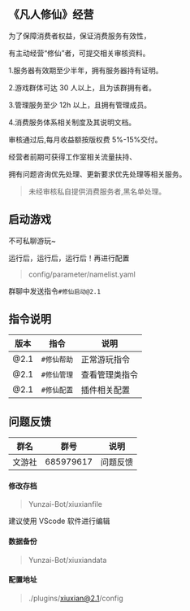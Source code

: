 ## 《凡人修仙》经营

为了保障消费者权益，保证消费服务有效性，

有主动经营“修仙”者，可提交相关审核资料。

1.服务器有效期至少半年，拥有服务器持有证明。

2.游戏群体可达 30 人以上，且为该群拥有者。

3.管理服务至少 12h 以上，且拥有管理成员。

4.消费服务体系相关制度及其说明文档。

审核通过后,每月收益额按版权费 5%-15%交付。

经营者前期可获得工作室相关流量扶持、

拥有问题咨询优先处理、更新要求优先处理等相关服务。

> 未经审核私自提供消费服务者,黑名单处理。

## 启动游戏

不可私聊游玩~

运行后，运行后，运行后！再进行配置

> config/parameter/namelist.yaml

群聊中发送指令`#修仙启动@2.1`

## 指令说明

| 版本 | 指令        | 说明           |
| ---- | ----------- | -------------- |
| @2.1 | `#修仙帮助` | 正常游玩指令   |
| @2.1 | `#修仙管理` | 查看管理类指令 |
| @2.1 | `#修仙配置` | 插件相关配置   |

## 问题反馈

| 群名   | 群号      | 说明     |
| ------ | --------- | -------- |
| 文游社 | 685979617 | 问题反馈 |

#### 修改存档

> Yunzai-Bot/xiuxianfile

建议使用 VScode 软件进行编辑

#### 数据备份

> Yunzai-Bot/xiuxiandata

#### 配置地址

> ./plugins/xiuxian@2.1/config
